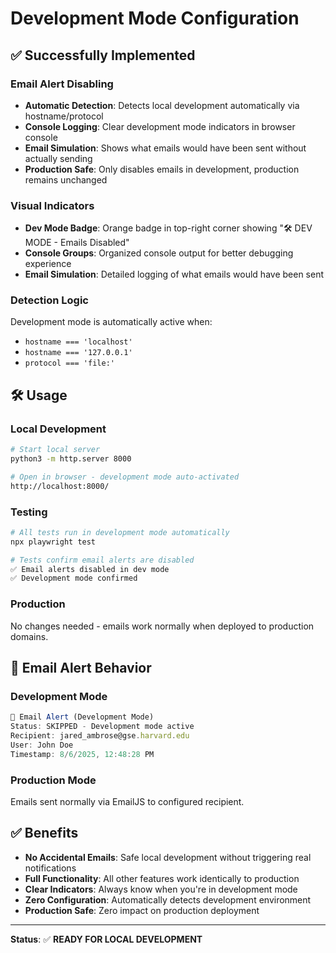# Development Mode Configuration

## ✅ **Successfully Implemented**

### **Email Alert Disabling**
- **Automatic Detection**: Detects local development automatically via hostname/protocol
- **Console Logging**: Clear development mode indicators in browser console  
- **Email Simulation**: Shows what emails would have been sent without actually sending
- **Production Safe**: Only disables emails in development, production remains unchanged

### **Visual Indicators**  
- **Dev Mode Badge**: Orange badge in top-right corner showing "🛠️ DEV MODE - Emails Disabled"
- **Console Groups**: Organized console output for better debugging experience
- **Email Simulation**: Detailed logging of what emails would have been sent

### **Detection Logic**
Development mode is automatically active when:
- `hostname === 'localhost'`
- `hostname === '127.0.0.1'` 
- `protocol === 'file:'`

## 🛠️ **Usage**

### **Local Development**
```bash
# Start local server
python3 -m http.server 8000

# Open in browser - development mode auto-activated
http://localhost:8000/
```

### **Testing**
```bash
# All tests run in development mode automatically
npx playwright test

# Tests confirm email alerts are disabled
✅ Email alerts disabled in dev mode
✅ Development mode confirmed
```

### **Production**
No changes needed - emails work normally when deployed to production domains.

## 📧 **Email Alert Behavior**

### **Development Mode**
```javascript
📧 Email Alert (Development Mode)
Status: SKIPPED - Development mode active  
Recipient: jared_ambrose@gse.harvard.edu
User: John Doe
Timestamp: 8/6/2025, 12:48:28 PM
```

### **Production Mode**  
Emails sent normally via EmailJS to configured recipient.

## ✅ **Benefits**
- **No Accidental Emails**: Safe local development without triggering real notifications
- **Full Functionality**: All other features work identically to production
- **Clear Indicators**: Always know when you're in development mode
- **Zero Configuration**: Automatically detects development environment
- **Production Safe**: Zero impact on production deployment

---

**Status**: ✅ **READY FOR LOCAL DEVELOPMENT**